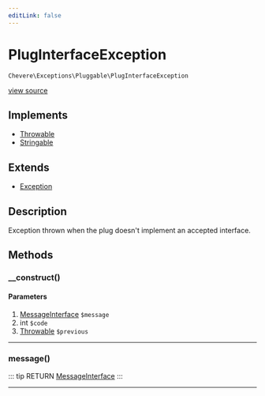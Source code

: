 ```yaml
---
editLink: false
---
```


# PlugInterfaceException

`Chevere\Exceptions\Pluggable\PlugInterfaceException`

[view source](https://github.com/chevere/chevere/blob/master/src/Chevere/Exceptions/Pluggable/PlugInterfaceException.php)

## Implements

- [Throwable](https://www.php.net/manual/class.throwable)
- [Stringable](https://www.php.net/manual/class.stringable)

## Extends

- [Exception](../Core/Exception.md)

## Description

Exception thrown when the plug doesn't implement an accepted interface.

## Methods

### __construct()

#### Parameters

1. [MessageInterface](../../Interfaces/Message/MessageInterface.md) `$message`
2. int `$code`
3. [Throwable](https://www.php.net/manual/class.throwable) `$previous`

---

### message()

::: tip RETURN
[MessageInterface](../../Interfaces/Message/MessageInterface.md)
:::

---
